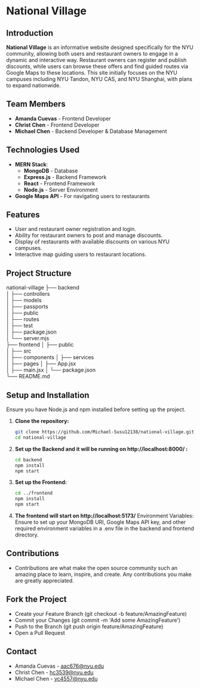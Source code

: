 # National Village

## Introduction

**National Village** is an informative website designed specifically for the NYU community, allowing both users and restaurant owners to engage in a dynamic and interactive way. Restaurant owners can register and publish discounts, while users can browse these offers and find guided routes via Google Maps to these locations. This site initially focuses on the NYU campuses including NYU Tandon, NYU CAS, and NYU Shanghai, with plans to expand nationwide.

## Team Members

- **Amanda Cuevas** - Frontend Developer
- **Christ Chen** - Frontend Developer
- **Michael Chen** - Backend Developer & Database Management

## Technologies Used

- **MERN Stack**:
  - **MongoDB** - Database
  - **Express.js** - Backend Framework
  - **React** - Frontend Framework
  - **Node.js** - Server Environment
- **Google Maps API** - For navigating users to restaurants

## Features

- User and restaurant owner registration and login.
- Ability for restaurant owners to post and manage discounts.
- Display of restaurants with available discounts on various NYU campuses.
- Interactive map guiding users to restaurant locations.

## Project Structure

national-village
├── backend  
│ ├── controllers  
│ ├── models  
│ ├── passports  
│ ├── public  
│ ├── routes  
│ ├── test  
│ ├── package.json  
│ └── server.mjs  
├── frontend
│ ├── public  
│ ├── src  
│ ├── components
│ ├── services  
│ ├── pages
│ ├── App.jsx  
│ ├── main.jsx
│ └── package.json  
└── README.md

## Setup and Installation

Ensure you have Node.js and npm installed before setting up the project.

1. **Clone the repository:**
   ```bash
   git clone https://github.com/Michael-Susu12138/national-village.git
   cd national-village
   ```
2. **Set up the Backend and it will be running on http://localhost:8000/ :**
   ```bash
   cd backend
   npm install
   npm start
   ```
3. **Set up the Frontend:**
   ```bash
   cd ../frontend
   npm install
   npm start
   ```
4. **The frontend will start on http://localhost:5173/**
   Environment Variables:
   Ensure to set up your MongoDB URI, Google Maps API key, and other required environment variables in a .env file in the backend and frontend directory.

## Contributions

- Contributions are what make the open source community such an amazing place to learn, inspire, and create. Any contributions you make are greatly appreciated.

## Fork the Project

- Create your Feature Branch (git checkout -b feature/AmazingFeature)
- Commit your Changes (git commit -m 'Add some AmazingFeature')
- Push to the Branch (git push origin feature/AmazingFeature)
- Open a Pull Request

## Contact

- Amanda Cuevas - aac676@nyu.edu
- Christ Chen - hc3539@nyu.edu
- Michael Chen - yc4557@nyu.edu
